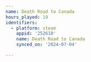 ```yaml
---
name: Death Road to Canada
hours_played: 19
identifiers:
  - platform: steam
    appid: '252610'
    name: Death Road to Canada
    synced_on: '2024-07-04'

---
```

